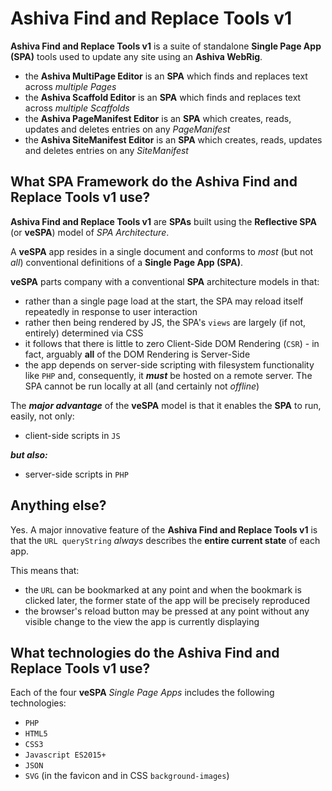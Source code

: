 # Ashiva Find and Replace Tools v1

**Ashiva Find and Replace Tools v1** is a suite of standalone **Single Page App (SPA)** tools used to update any site using an **Ashiva WebRig**.

 - the **Ashiva MultiPage Editor** is an **SPA** which finds and replaces text across *multiple Pages*
 - the **Ashiva Scaffold Editor** is an **SPA** which finds and replaces text across *multiple Scaffolds*
 - the **Ashiva PageManifest Editor** is an **SPA** which creates, reads, updates and deletes entries on any *PageManifest*
 - the **Ashiva SiteManifest Editor** is an **SPA** which creates, reads, updates and deletes entries on any *SiteManifest*

## What SPA Framework do the Ashiva Find and Replace Tools v1 use?

**Ashiva Find and Replace Tools v1** are **SPAs** built using the **Reflective SPA** (or **veSPA**) model of *SPA Architecture*.

A **veSPA** app resides in a single document and conforms to *most* (but not *all*) conventional definitions of a **Single Page App (SPA)**.

**veSPA** parts company with a conventional **SPA** architecture models in that:

 - rather than a single page load at the start, the SPA may reload itself repeatedly in response to user interaction
 - rather then being rendered by JS, the SPA's `views` are largely (if not, entirely) determined via CSS
 - it follows that there is little to zero Client-Side DOM Rendering (`CSR`) - in fact, arguably **all** of the DOM Rendering is Server-Side
 - the app depends on server-side scripting with filesystem functionality like `PHP` and, consequently, it ***must*** be hosted on a remote server. The SPA cannot be run locally at all (and certainly not *offline*)

The ***major advantage*** of the **veSPA** model is that it enables the **SPA** to run, easily, not only:

 - client-side scripts in `JS`

***but also:***

 - server-side scripts in `PHP`

## Anything else?

Yes. A major innovative feature of the **Ashiva Find and Replace Tools v1** is that the `URL queryString` *always* describes the **entire current state** of each app.

This means that:

 - the `URL` can be bookmarked at any point and when the bookmark is clicked later, the former state of the app will be precisely reproduced
 - the browser's reload button may be pressed at any point without any visible change to the view the app is currently displaying


## What technologies do the Ashiva Find and Replace Tools v1 use?
Each of the four **veSPA** *Single Page Apps* includes the following technologies:

 - `PHP`
 - `HTML5`
 - `CSS3`
 - `Javascript ES2015+`
 - `JSON`
 - `SVG` (in the favicon and in CSS `background-images`)
